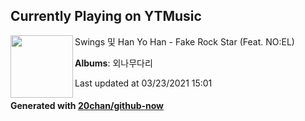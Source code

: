 ## Currently Playing on YTMusic

[<img align="left" width="100" src="https://lh3.googleusercontent.com/OLKQFK2BShisvU_YSZiSCkcupqwEQZn_8RlA6HXLndG8zboLXn6e9s453AZsl7Pr_6vRdqCFJIc3liIT">](https://music.youtube.com/watch?v=JXmypr49UZk)

Swings 및 Han Yo Han - Fake Rock Star (Feat. NO:EL)

**Albums**: 외나무다리

Last updated at 03/23/2021 15:01

#### Generated with [20chan/github-now](https://github.com/20chan/github-now)


<!--
**20chan/20chan** is a ✨ _special_ ✨ repository because its `README.md` (this file) appears on your GitHub profile.

Here are some ideas to get you started:

- 🔭 I’m currently working on ...
- 🌱 I’m currently learning ...
- 👯 I’m looking to collaborate on ...
- 🤔 I’m looking for help with ...
- 💬 Ask me about ...
- 📫 How to reach me: ...
- 😄 Pronouns: ...
- ⚡ Fun fact: ...
-->

